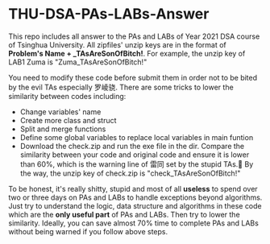 # THU-DSA-PAs-LABs-Answer

This repo includes all answer to the PAs and LABs of Year 2021 DSA course of Tsinghua University. All zipfiles' unzip keys are in the format of  **Problem's Name + \_TAsAreSonOfBitch!**. For example, the unzip key of LAB1 Zuma is "Zuma_TAsAreSonOfBitch!" 

You need to modify these code before submit them in order not to be bited by the evil TAs especially 罗崚骁. There are some tricks to lower the similarity between codes including:
+ Change variables' name
+ Create more class and struct
+ Split and merge functions
+ Define some global variables to replace local variables in main funtion
+ Download the check.zip and run the exe file in the dir. Compare the similarity between your code and original code and ensure it is lower than 60%, which is the warning line of 雷同 set by the stupid TAs.💩 By the way, the unzip key of check.zip is "check_TAsAreSonOfBitch!"

To be honest, it's really shitty, stupid and most of all **useless** to spend over two or three days on PAs and LABs to handle exceptions beyond algorithms. Just try to understand the logic, data structure and algorithms in these code which are the **only useful part** of PAs and LABs. Then try to lower the similarity. Ideally, you can save almost 70% time to complete PAs and LABs without being warned if you follow above steps.
